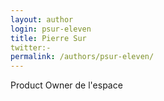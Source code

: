 ```yaml
---
layout: author
login: psur-eleven
title: Pierre Sur
twitter:-
permalink: /authors/psur-eleven/
---
```

Product Owner de l'espace
